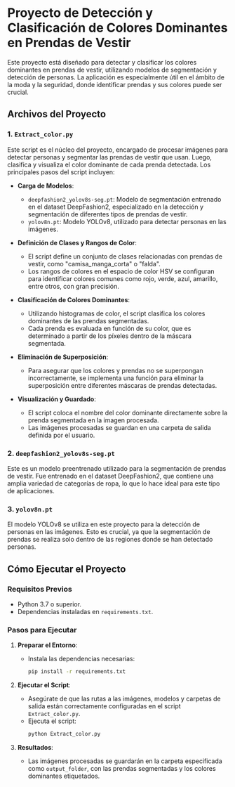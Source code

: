 # Proyecto de Detección y Clasificación de Colores Dominantes en Prendas de Vestir

Este proyecto está diseñado para detectar y clasificar los colores dominantes en prendas de vestir, utilizando modelos de segmentación y detección de personas. La aplicación es especialmente útil en el ámbito de la moda y la seguridad, donde identificar prendas y sus colores puede ser crucial.

## Archivos del Proyecto

### 1. `Extract_color.py`
Este script es el núcleo del proyecto, encargado de procesar imágenes para detectar personas y segmentar las prendas de vestir que usan. Luego, clasifica y visualiza el color dominante de cada prenda detectada. Los principales pasos del script incluyen:

- **Carga de Modelos**:
  - `deepfashion2_yolov8s-seg.pt`: Modelo de segmentación entrenado en el dataset DeepFashion2, especializado en la detección y segmentación de diferentes tipos de prendas de vestir.
  - `yolov8n.pt`: Modelo YOLOv8, utilizado para detectar personas en las imágenes.
  
- **Definición de Clases y Rangos de Color**:
  - El script define un conjunto de clases relacionadas con prendas de vestir, como "camisa_manga_corta" o "falda".
  - Los rangos de colores en el espacio de color HSV se configuran para identificar colores comunes como rojo, verde, azul, amarillo, entre otros, con gran precisión.

- **Clasificación de Colores Dominantes**:
  - Utilizando histogramas de color, el script clasifica los colores dominantes de las prendas segmentadas.
  - Cada prenda es evaluada en función de su color, que es determinado a partir de los píxeles dentro de la máscara segmentada.

- **Eliminación de Superposición**:
  - Para asegurar que los colores y prendas no se superpongan incorrectamente, se implementa una función para eliminar la superposición entre diferentes máscaras de prendas detectadas.

- **Visualización y Guardado**:
  - El script coloca el nombre del color dominante directamente sobre la prenda segmentada en la imagen procesada.
  - Las imágenes procesadas se guardan en una carpeta de salida definida por el usuario.

### 2. `deepfashion2_yolov8s-seg.pt`
Este es un modelo preentrenado utilizado para la segmentación de prendas de vestir. Fue entrenado en el dataset DeepFashion2, que contiene una amplia variedad de categorías de ropa, lo que lo hace ideal para este tipo de aplicaciones.

### 3. `yolov8n.pt`
El modelo YOLOv8 se utiliza en este proyecto para la detección de personas en las imágenes. Esto es crucial, ya que la segmentación de prendas se realiza solo dentro de las regiones donde se han detectado personas.

## Cómo Ejecutar el Proyecto

### Requisitos Previos
- Python 3.7 o superior.
- Dependencias instaladas en `requirements.txt`.

### Pasos para Ejecutar

1. **Preparar el Entorno**:
   - Instala las dependencias necesarias:
     ```bash
     pip install -r requirements.txt
     ```

2. **Ejecutar el Script**:
   - Asegúrate de que las rutas a las imágenes, modelos y carpetas de salida están correctamente configuradas en el script `Extract_color.py`.
   - Ejecuta el script:
     ```bash
     python Extract_color.py
     ```

3. **Resultados**:
   - Las imágenes procesadas se guardarán en la carpeta especificada como `output_folder`, con las prendas segmentadas y los colores dominantes etiquetados.
